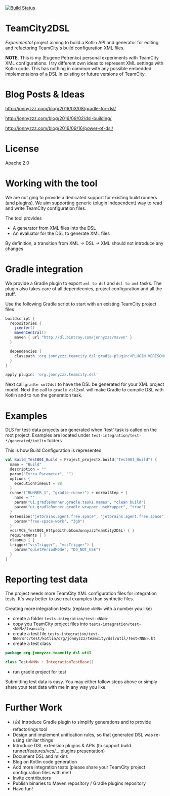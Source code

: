 [![Build Status](https://travis-ci.org/jonnyzzz/TeamCity2DSL.svg)](https://travis-ci.org/jonnyzzz/TeamCity2DSL)

TeamCity2DSL
============

*Experimental* project aiming to build a Kotlin API and generator for editing
and refactoring TeamCity's build configuration XML files.

**NOTE**. This is my (Eugene Petrenko) personal experiments with TeamCity XML configurations. I try different own ideas to represent XML settings with Kotlin code. This has nothing in common with any possible embedded implementaions of a DSL in existing or future versions of TeamCity.

Blog Posts & Ideas
==================

http://jonnyzzz.com/blog/2016/03/08/gradle-for-dsl/ 
 
http://jonnyzzz.com/blog/2016/09/02/dsl-building/ 

http://jonnyzzz.com/blog/2016/09/16/power-of-dsl/ 


License
=======

Apache 2.0

Working with the tool
=====================

We are not ging to provide a dedicated support for
existing build runners (and plugins). We aim supporting
generic (plugin independent) way to read and write
TeamCity configuration files.

The tool provides
* A generator from XML files into the DSL
* An evaluator for the DSL to generate XML files

By definition, a transition from XML -> DSL -> XML
should not introduce any changes

Gradle integration
==================

We provide a Gradle plugin to export `xml to dsl` and `dsl to xml` tasks. 
The plugin also takes care of all dependecnies, project configuration and all the stuff.

Use the following Gradle script to start with an existing TeamCity project files
```gradle
buildscript {
  repositories {
    jcenter()
    mavenCentral()
    maven { url "http://dl.bintray.com/jonnyzzz/maven" }
  }

  dependencies {
    classpath 'org.jonnyzzz.teamcity.dsl:gradle-plugin:<PLUGIN VERISON>'
  }
}

apply plugin: 'org.jonnyzzz.teamcity.dsl'
```

Next call `gradle xml2dsl` to have the DSL be generated for your XML project model. Next the 
call to `gradle dsl2xml` will make Gradle to compile DSL with Kotlin and to run the generation task.

Examples
=========

DLS for test-data projects are generated when 'test' task
is called on the root project. Examples are located
under `test-integration/test-*/generated/kotlin` folders

This is how Build Configuration is represented
```kotlin
val Build_Test001_Build = Project_projectX.build("Test001_Build") {
  name = "Build"
  description = ""
  param("Extra Parameter", "")
  options {
    executionTimeout = 88
  }
  runner("RUNNER_1", "gradle-runner") + normalStep + {
    name = ""
    param("ui.gradleRunner.gradle.tasks.names", "clean build")
    param("ui.gradleRunner.gradle.wrapper.useWrapper", "true")
  }
  extension("jetbrains.agent.free.space", "jetbrains.agent.free.space") {
    param("free-space-work", "3gb")
  }
  vcs(VCS_Test001_HttpsGithubComJonnyzzzTeamCity2DSL) { }
  requirements { }
  cleanup { }
  trigger("vcsTrigger", "vcsTrigger") {
    param("quietPeriodMode", "DO_NOT_USE")
  }
}
```

Reporting test data
===================

The project needs more TeamCity XML configuration files for integration tests. It's way better to 
use real examples than synthetic files. 

Creating more integration tests: (replace ``<NNN>`` with a number you like)
- create a folder ``tests-integration/test-<NNN>``
- copy you TeamCity project files into ``tests-integration/test-<NNN>/teamcity``
- create a test file ``tests-integration/test-NNN/src/test/kotlin/org/jonnyzzz/teamcity/dsl/util/Test<NNN>.kt``
- create a test class 
```kotlin
package org.jonnyzzz.teamcity.dsl.util

class Test<NNN> : IntegrationTestBase()
```
- run gradle project for test

Submitting test data is easy. You may either follow steps above or simply share 
your test data with me in any way you like.


Further Work
============
* (:+1:) Introduce Gradle plugin to simplify generations and to provide refactorings tool
* Design and implement unification rules, so that generated DSL was re-using similar things
* Introduce DSL extension plugins & APIs (to support build runner/features/vcs/... plugins presentation)
* Document DSL and mixins
* Blog on Kotlin code generation
* Add more integration tests (please share your TeamCity project configuration files with me!)
* Invite contributors
* Publish binaries to Maven repository / Gradle plugins repository
* Have fun!
